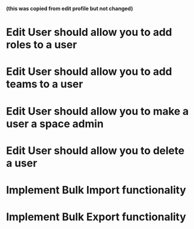 **(this was copied from edit profile but not changed)**

# Edit User should allow you to add roles to a user
# Edit User should allow you to add teams to a user
# Edit User should allow you to make a user a space admin
# Edit User should allow you to delete a user
# Implement Bulk Import functionality
# Implement Bulk Export functionality
